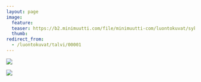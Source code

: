 ```yaml
---
layout: page
image:
  feature:
  teaser: https://b2.minimuutti.com/file/minimuutti-com/luontokuvat/syksy/IMG_1145-245px.jpg
  thumb:
redirect_from:
  - /luontokuvat/talvi/00001
---
```


![](https://b2.minimuutti.com/file/minimuutti-com/luontokuvat/syksy/IMG_1145-800px.jpg)

![](https://b2.minimuutti.com/file/minimuutti-com/luontokuvat/syksy/IMG_1147-800px.jpg)
